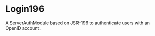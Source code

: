 Login196
========

A ServerAuthModule based on JSR-196 to authenticate users with an OpenID account.
